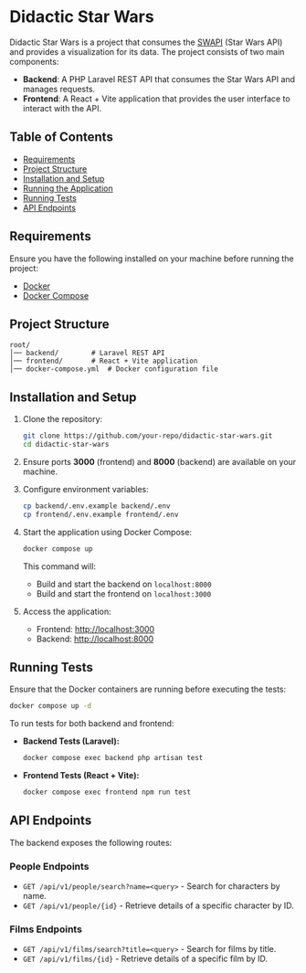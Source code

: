 # Didactic Star Wars

Didactic Star Wars is a project that consumes the [SWAPI](https://swapi.dev/) (Star Wars API) and provides a visualization for its data. The project consists of two main components:

- **Backend**: A PHP Laravel REST API that consumes the Star Wars API and manages requests.
- **Frontend**: A React + Vite application that provides the user interface to interact with the API.

## Table of Contents
- [Requirements](#requirements)
- [Project Structure](#project-structure)
- [Installation and Setup](#installation-and-setup)
- [Running the Application](#running-the-application)
- [Running Tests](#running-tests)
- [API Endpoints](#api-endpoints)

## Requirements
Ensure you have the following installed on your machine before running the project:

- [Docker](https://www.docker.com/get-started)
- [Docker Compose](https://docs.docker.com/compose/)

## Project Structure
```
root/
│── backend/        # Laravel REST API
│── frontend/       # React + Vite application
│── docker-compose.yml  # Docker configuration file
```

## Installation and Setup

1. Clone the repository:
   ```sh
   git clone https://github.com/your-repo/didactic-star-wars.git
   cd didactic-star-wars
   ```

2. Ensure ports **3000** (frontend) and **8000** (backend) are available on your machine.

3. Configure environment variables:
   ```sh
   cp backend/.env.example backend/.env
   cp frontend/.env.example frontend/.env
   ```

4. Start the application using Docker Compose:
   ```sh
   docker compose up
   ```
   This command will:
   - Build and start the backend on `localhost:8000`
   - Build and start the frontend on `localhost:3000`

5. Access the application:
   - Frontend: [http://localhost:3000](http://localhost:3000)
   - Backend: [http://localhost:8000](http://localhost:8000)

## Running Tests

Ensure that the Docker containers are running before executing the tests:
```sh
docker compose up -d
```

To run tests for both backend and frontend:

- **Backend Tests (Laravel):**
  ```sh
  docker compose exec backend php artisan test
  ```

- **Frontend Tests (React + Vite):**
  ```sh
  docker compose exec frontend npm run test
  ```

## API Endpoints

The backend exposes the following routes:

### People Endpoints
- `GET /api/v1/people/search?name=<query>` - Search for characters by name.
- `GET /api/v1/people/{id}` - Retrieve details of a specific character by ID.

### Films Endpoints
- `GET /api/v1/films/search?title=<query>` - Search for films by title.
- `GET /api/v1/films/{id}` - Retrieve details of a specific film by ID.
